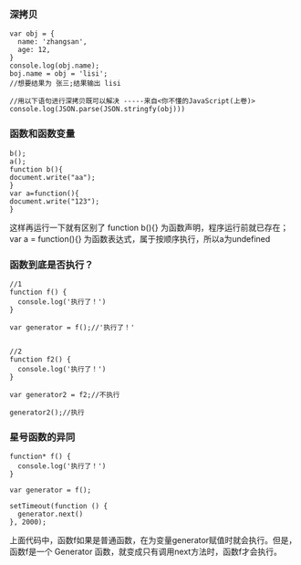 ### 深拷贝
```
var obj = {
  name: 'zhangsan',
  age: 12,
}
console.log(obj.name);
boj.name = obj = 'lisi';
//想要结果为 张三;结果输出 lisi

//用以下语句进行深拷贝既可以解决 -----来自<你不懂的JavaScript(上卷)>
console.log(JSON.parse(JSON.stringfy(obj)))
``` 
### 函数和函数变量
```
b();
a();
function b(){
document.write("aa");
}
var a=function(){
document.write("123");
}
```
这样再运行一下就有区别了
function b(){} 为函数声明，程序运行前就已存在；var a = function(){} 为函数表达式，属于按顺序执行，所以a为undefined

### 函数到底是否执行？
```
//1
function f() {
  console.log('执行了！')
}

var generator = f();//'执行了！'


//2
function f2() {
  console.log('执行了！')
}

var generator2 = f2;//不执行

generator2();//执行
```

###  星号函数的异同


```
function* f() {
  console.log('执行了！')
}

var generator = f();

setTimeout(function () {
  generator.next()
}, 2000);
```
上面代码中，函数f如果是普通函数，在为变量generator赋值时就会执行。但是，函数f是一个 Generator 函数，就变成只有调用next方法时，函数f才会执行。